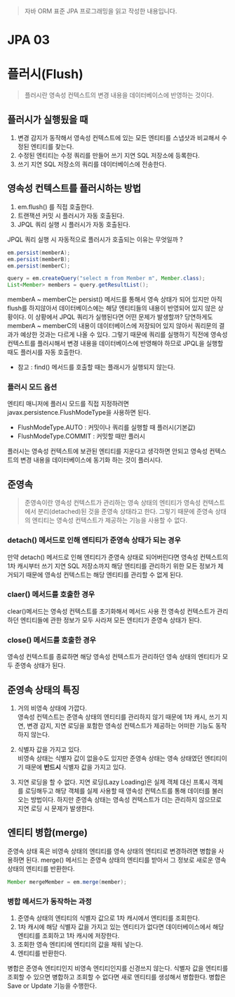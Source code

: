 > 자바 ORM 표준 JPA 프로그래밍을 읽고 작성한 내용입니다.
>
# JPA 03

# 플러시(Flush)
> 플러시란 영속성 컨텍스트의 변경 내용을 데이터베이스에 반영하는 것이다.
> 

## 플러시가 실행됬을 때
1. 변경 감지가 동작해서 영속성 컨텍스트에 있는 모든 엔티티를 스냅샷과 비교해서 수정된 엔티티를 찾는다.
2. 수정된 엔티티는 수정 쿼리를 만들어 쓰기 지연 SQL 저장소에 등록한다.
3. 쓰기 지연 SQL 저장소의 쿼리를 데이터베이스에 전송한다.

## 영속성 컨텍스트를 플러시하는 방법
1. em.flush() 를 직접 호출한다.
2. 트랜잭션 커밋 시 플러시가 자동 호출된다.
3. JPQL 쿼리 실행 시 플러시가 자동 호출된다.

JPQL 쿼리 실행 시 자동적으로 플러시가 호출되는 이유는 무엇일까 ?
```java
em.persist(memberA);
em.persist(memberB);
em.persist(memberC);

query = em.createQuery("select m from Member m", Member.class);
List<Member> members = query.getResultList();
```

memberA ~ memberC는 persist() 메서드를 통해서 영속 상태가 되어 있지만 아직 flush를 하지않아서 데이터베이스에는 해당 엔티티들의 내용이 반영되어 있지 않은
상황이다. 이 상황에서 JPQL 쿼리가 실행된다면 어떤 문제가 발생할까? 당연하게도 memberA ~ memberC의 내용이 데이터베이스에 저장되어 있지 않아서 쿼리문의 결과가
예상한 것과는 다르게 나올 수 있다. 그렇기 때문에 쿼리를 실행하기 직전에 영속성 컨텍스트를 플러시해서 변경 내용을 데이터베이스에 반영해야 하므로 JPQL을 실행할 때도 
플러시를 자동 호출한다.

* 참고 : find() 메서드를 호출할 때는 플래시가 실행되지 않는다.

### 플러시 모드 옵션
엔티티 매니저에 플러시 모드를 직접 지정하려면 javax.persistence.FlushModeType을 사용하면 된다.
* FlushModeType.AUTO : 커밋이나 쿼리를 실행할 때 플러시(기본값)
* FlushModeType.COMMIT : 커밋할 때만 플러시

플러시는 영속성 컨텍스트에 보관된 엔티티를 지운다고 생각하면 안되고 영속성 컨텍스트의 변경 내용을 데이터베이스에 동기화
하는 것이 플러시다.

## 준영속
> 준영속이란 영속성 컨텍스트가 관리하는 영속 상태의 엔티티가 영속성 컨텍스트에서 분리(detached)된 것을 준영속 상태라고 한다.
> 그렇기 때문에 준영속 상태의 엔티티는 영속성 컨텍스트가 제공하는 기능을 사용할 수 없다.
> 

### detach() 메서드로 인해 엔티티가 준영속 상태가 되는 경우
만약 detach() 메서드로 인해 엔티티가 준영속 상태로 되어버린다면 영속성 컨텍스트의 1차 캐시부터 쓰기 지연 SQL 저장소까지 
해당 엔티티를 관리하기 위한 모든 정보가 제거되기 때문에 영속성 컨텍스트는 해당 엔티티를 관리할 수 없게 된다.

### claer() 메서드를 호출한 경우
clear()메서드는 영속성 컨텍스트를 초기화해서 메서드 사용 전 영속성 컨텍스트가 관리하던 엔티티들에 관한 정보가 모두 사라져
모든 엔티티가 준영속 상태가 된다.

### close() 메서드를 호출한 경우
영속성 컨텍스트를 종료하면 해당 영속성 컨텍스트가 관리하던 영속 상태의 엔티티가 모두 준영속 상태가 된다.

## 준영속 상태의 특징 
1. 거의 비영속 상태에 가깝다.<br>
   영속성 컨텍스트는 준영속 상태의 엔티티를 관리하지 않기 때문에 1차 캐시, 쓰기 지연, 변경 감지, 지연 로딩을 
   포함한 영속성 컨텍스트가 제공하는 어떠한 기능도 동작하지 않는다.

2. 식별자 값을 가지고 있다. <br>
   비영속 상태는 식별자 값이 없을수도 있지만 준영속 상태는 영속 상태였던 엔티티이기 때문에 **반드시** 식별자 값을 가지고 있다.

3. 지연 로딩을 할 수 없다.
   지연 로딩(Lazy Loading)은 실제 객체 대신 프록시 객체를 로딩해두고 해당 객체를 실제 사용할 때 영속성 컨텍스트를 통해 데이터를 불러오는 방법이다.
    하지만 준영속 상태는 영속성 컨텍스트가 더는 관리하지 않으므로 지연 로딩 시 문제가 발생한다.

## 엔티티 병합(merge) 
준영속 상태 혹은 비영속 상태의 엔티티를 영속 상태의 엔티티로 변경하려면 병합을 사용하면 된다.
merge() 메서드는 준영속 상태의 엔티티를 받아서 그 정보로 새로운 영속 상태의 엔티티를 반환한다.

```java
Member mergeMember = em.merge(member);
```
### 병합 메서드가 동작하는 과정
1. 준영속 상태의 엔티티의 식별자 값으로 1차 캐시에서 엔티티를 조회한다.
2. 1차 캐시에 해당 식별자 값을 가지고 있는 엔티티가 없다면 데이터베이스에서 해당 엔티티를 조회하고
   1차 캐시에 저장한다.
3. 조회한 영속 엔티티에 엔티티의 값을 채워 넣는다.
4. 엔티티를 반환한다.

병합은 준영속 엔티티인지 비영속 엔티티인지를 신경쓰지 않는다. 식별자 값을 엔티티를 조회할 수 있으면 병합하고
조회할 수 없다면 새로 엔티티를 생성해서 병합한다. 병합은 Save or Update 기능을 수행한다.





